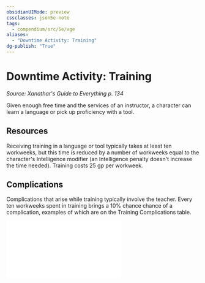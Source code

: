 ```yaml
---
obsidianUIMode: preview
cssclasses: json5e-note
tags:
  - compendium/src/5e/xge
aliases:
  - "Downtime Activity: Training"
dg-publish: "True"
---
```

# Downtime Activity: Training
*Source: Xanathar's Guide to Everything p. 134* 

Given enough free time and the services of an instructor, a character can learn a language or pick up proficiency with a tool.

## Resources

Receiving training in a language or tool typically takes at least ten workweeks, but this time is reduced by a number of workweeks equal to the character's Intelligence modifier (an Intelligence penalty doesn't increase the time needed). Training costs 25 gp per workweek.

## Complications

Complications that arise while training typically involve the teacher. Every ten workweeks spent in training brings a 10% chance chance of a complication, examples of which are on the Training Complications table.

![Training Complications](compendium/tables/training-complications-xge.md)
